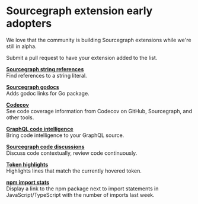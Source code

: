 # Sourcegraph extension early adopters

We love that the community is building Sourcegraph extensions while we're still in alpha.

Submit a pull request to have your extension added to the list.

**[Sourcegraph string references](https://github.com/lguychard/sourcegraph-string-references)**  
Find references to a string literal.

**[Sourcegraph godocs](https://github.com/prestonvanloon/sourcegraph-godocs)**  
Adds godoc links for Go package.

**[Codecov](https://github.com/sourcegraph/sourcegraph-codecov)**  
See code coverage information from Codecov on GitHub, Sourcegraph, and other tools.

**[GraphQL code intelligence](https://github.com/sourcegraph/sourcegraph-graphql)**  
Bring code intelligence to your GraphQL source.

**[Sourcegraph code discussions](https://github.com/sourcegraph/sourcegraph-code-discussions)**  
Discuss code contextually, review code continuously.

**[Token highlights](https://github.com/sourcegraph/sourcegraph-token-highlights)**  
Highlights lines that match the currently hovered token.

**[npm import stats](https://github.com/sourcegraph/sourcegraph-extension-samples/tree/master/npm-import-stats)**  
Display a link to the npm package next to import statements in JavaScript/TypeScript with the number of imports last week.

